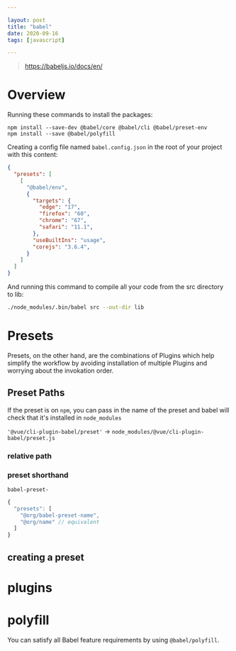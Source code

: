 ```yaml
---

layout: post
title: "babel"
date: 2020-09-16
tags: [javascript]

---
```


> <https://babeljs.io/docs/en/>

# Overview

Running these commands to install the packages:

```shell
npm install --save-dev @babel/core @babel/cli @babel/preset-env
npm install --save @babel/polyfill
```

Creating a config file named `babel.config.json` in the root of your project with this content:

```json
{
  "presets": [
    [
      "@babel/env",
      {
        "targets": {
          "edge": "17",
          "firefox": "60",
          "chrome": "67",
          "safari": "11.1",
        },
        "useBuiltIns": "usage",
        "corejs": "3.6.4",
      }
    ]
  ]
}
```

And running this command to compile all your code from the src directory to lib:

```bash
./node_modules/.bin/babel src --out-dir lib
```

# Presets

Presets, on the other hand, are the combinations of Plugins which help simplify the workflow by avoiding installation of multiple Plugins and worrying about the invokation order.

## Preset Paths
If the preset is on `npm`, you can pass in the name of the preset and babel will check that it's installed in `node_modules`

`'@vue/cli-plugin-babel/preset'` -> `node_modules/@vue/cli-plugin-babel/preset.js`

### relative path

### preset shorthand

`babel-preset-`

```js
{
  "presets": [
    "@org/babel-preset-name",
    "@org/name" // equivalent
  ]
}
```
## creating a preset

# plugins



# polyfill
You can satisfy all Babel feature requirements by using `@babel/polyfill`.